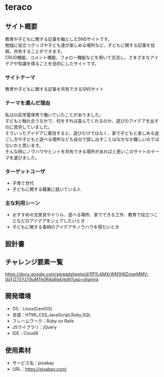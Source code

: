 # teraco

## サイト概要
教育や子どもに関する記事を軸としたSNSサイトです。<br>
勉強に役立つグッズや子ども達が楽しめる場所など、子どもに関する記事を投稿、共有することができます。<br>
CRUD機能、コメント機能、フォロー機能などを用いて交流し、さまざまなアイデアや知識を得ることを目的にしたサイトです。

### サイトテーマ
教育や子どもに関する記事を共有できるSNSサイト

### テーマを選んだ理由
私は以前学童保育で働いていたことがありました。<br>
子どもと触れ合うなかで、何をすれば喜んでくれるのか、遊びのアイデアを出すのに苦労していました。<br>
そういったアイデアに着目すると、遊びだけではなく、家で子どもと楽しめる過ごし方や子どもと遊べる場所なども自分で探し出すことはなかなか難しいのではないかと思います。<br>
そんな時にノウハウやヒントを共有できる場所があればと思いこのサイトのテーマを選びました。

### ターゲットユーザ
- 子育て世代
- 子どもに関する職業に就いている人

### 主な利用シーン
- おすすめの文房具やドリル、遊べる場所、家でできる工作、教育で役立つことなどのアイデアをシェアしたいとき
- 子どもに関する事柄のアイデアやノウハウを得たいとき

## 設計書
<!-- 提出後に作成 -->

## チャレンジ要素一覧
https://docs.google.com/spreadsheets/d/1fFfLAMXrWN1H6ZmqrMMV-doTjZ75YzT9uMTe0R4a9a4/edit?usp=sharing

## 開発環境
- OS：Linux(CentOS)
- 言語：HTML,CSS,JavaScript,Ruby,SQL
- フレームワーク：Ruby on Rails
- JSライブラリ：jQuery
- IDE：Cloud9

## 使用素材
<!-- - 外部サービスの画像素材・音声素材を使用した場合は、必ずサービス名とURLを明記してください。 -->
<!--使用しない場合は、使用素材の項目をREADMEから削除してください。-->
- サービス名：pixabay
- URL：https://pixabay.com/
